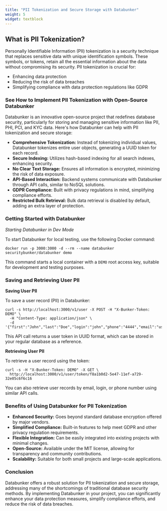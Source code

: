 ```yaml
---
title: "PII Tokenization and Secure Storage with Databunker"
weight: 5
widget: textblock
---
```


## What is PII Tokenization?

Personally Identifiable Information (PII) tokenization is a security technique that replaces sensitive data with unique identification symbols. These symbols, or tokens, retain all the essential information about the data without compromising its security. PII tokenization is crucial for:

- Enhancing data protection
- Reducing the risk of data breaches
- Simplifying compliance with data protection regulations like GDPR

### See How to Implement PII Tokenization with Open-Source Databunker

Databunker is an innovative open-source project that redefines database security, particularly for storing and managing sensitive information like PII, PHI, PCI, and KYC data. Here's how Databunker can help with PII tokenization and secure storage:

- **Comprehensive Tokenization:** Instead of tokenizing individual values, Databunker tokenizes entire user objects, generating a UUID token for each record.
- **Secure Indexing:** Utilizes hash-based indexing for all search indexes, enhancing security.
- **No Clear Text Storage:** Ensures all information is encrypted, minimizing the risk of data exposure.
- **API-Based Interaction:** Backend systems communicate with Databunker through API calls, similar to NoSQL solutions.
- **GDPR Compliance:** Built with privacy regulations in mind, simplifying compliance efforts.
- **Restricted Bulk Retrieval:** Bulk data retrieval is disabled by default, adding an extra layer of protection.

### Getting Started with Databunker

*Starting Databunker in Dev Mode*

To start Databunker for local testing, use the following Docker command:

```
docker run -p 3000:3000 -d --rm --name databunker securitybunker/databunker demo
```

This command starts a local container with a `DEMO` root access key, suitable for development and testing purposes.

### Saving and Retrieving User PII

**Saving User PII**

To save a user record (PII) in Databunker:

```
curl -s http://localhost:3000/v1/user -X POST -H "X-Bunker-Token: DEMO" \
  -H "Content-Type: application/json" \
  -d '{"first":"John","last":"Doe","login":"john","phone":"4444","email":"user@gmail.com"}'
```

This API call returns a user token in UUID format, which can be stored in your regular database as a reference.

**Retrieving User PII**

To retrieve a user record using the token:

```
curl -s -H "X-Bunker-Token: DEMO" -X GET \
  http://localhost:3000/v1/user/token/f8a1b0d2-5e47-11ef-a729-32e05c6f6c16
```

You can also retrieve user records by email, login, or phone number using similar API calls.

### Benefits of Using Databunker for PII Tokenization

- **Enhanced Security:** Goes beyond standard database encryption offered by major vendors.
- **Simplified Compliance:** Built-in features to help meet GDPR and other privacy regulation requirements.
- **Flexible Integration:** Can be easily integrated into existing projects with minimal changes.
- **Open-Source:** Available under the MIT license, allowing for transparency and community contributions.
- **Scalability:** Suitable for both small projects and large-scale applications.

### Conclusion

Databunker offers a robust solution for PII tokenization and secure storage, addressing many of the shortcomings of traditional database security methods. By implementing Databunker in your project, you can significantly enhance your data protection measures, simplify compliance efforts, and reduce the risk of data breaches.
